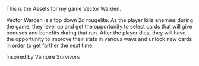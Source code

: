 This is the Assets for my game Vector Warden. 

Vector Warden is a top down 2d rougelite. As the player kills enemies during the game, they level up and get the opportunity to select cards that will give bonuses and benefits during that run. After the player dies, they will have the opportunity to improve their stats in various ways and unlock new cards in order to get farther the next time. 

Inspired by Vampire Survivors
